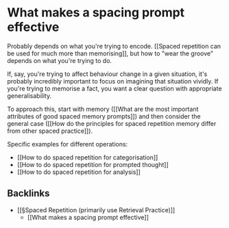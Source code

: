 # What makes a spacing prompt effective
Probably depends on what you're trying to encode. [[Spaced repetition can be used for much more than memorising]], but how to "wear the groove" depends on what you're trying to do.

If, say, you're trying to affect behaviour change in a given situation, it's probably incredibly important to focus on imagining that situation vividly. If you're trying to memorise a fact, you want a clear question with appropriate generalisability.

To approach this, start with memory ([[What are the most important attributes of good spaced memory prompts]]) and then consider the general case ([[How do the principles for spaced repetition memory differ from other spaced practice]]).

Specific examples for different operations:
* [[How to do spaced repetition for categorisation]]
* [[How to do spaced repetition for prompted thought]]
* [[How to do spaced repetition for analysis]]

## Backlinks
* [[§Spaced Repetition (primarily use Retrieval Practice)]]
	* [[What makes a spacing prompt effective]]

<!-- #Life -->

<!-- {BearID:812C3BC6-BD9A-4914-A90A-F119B6540914-15756-00001303B36EC862} -->

